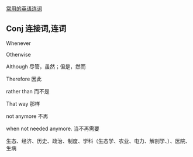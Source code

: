 [常用的英语连词](https://www.hjenglish.com/new/p620680/) 



## Conj 连接词,连词

Whenever

Otherwise

Although 尽管，虽然；但是，然而

Therefore 因此

rather than 而不是

That way 那样

not anymore 不再

when not needed anymore. 当不再需要







生态、经济、历史、政治、制度、学科（生态学、农业、电力、解剖学、）、医院、生病